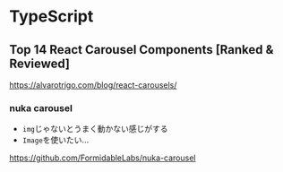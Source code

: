 # TypeScript

## Top 14 React Carousel Components [Ranked & Reviewed]

https://alvarotrigo.com/blog/react-carousels/

### nuka carousel

- `img`じゃないとうまく動かない感じがする
- `Image`を使いたい...

https://github.com/FormidableLabs/nuka-carousel
